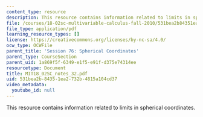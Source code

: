 ```yaml
---
content_type: resource
description: This resource contains information related to limits in spherical coordinates.
file: /courses/18-02sc-multivariable-calculus-fall-2010/531bea2b84351ea2732b4815a104cd37_MIT18_02SC_notes_32.pdf
file_type: application/pdf
learning_resource_types: []
license: https://creativecommons.org/licenses/by-nc-sa/4.0/
ocw_type: OCWFile
parent_title: 'Session 76: Spherical Coordinates'
parent_type: CourseSection
parent_uid: 1a869f5f-6349-e1f5-e91f-d375e74314ee
resourcetype: Document
title: MIT18_02SC_notes_32.pdf
uid: 531bea2b-8435-1ea2-732b-4815a104cd37
video_metadata:
  youtube_id: null
---
```

This resource contains information related to limits in spherical coordinates.